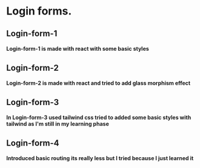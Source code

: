 # Login forms.

<h2>Login-form-1</h2>
<h4>Login-form-1 is made with react with some basic styles</h4>
<h2>Login-form-2</h2>
<h4>Login-form-2 is made with react and tried to add glass morphism effect</h4>
<h2>Login-form-3</h2>
<h4>In Login-form-3 used tailwind css tried to added some basic styles with tailwind as I'm still in my learning phase</h4>
<h2>Login-form-4</h2>
<h4>Introduced basic routing its really less but I tried because I just learned it</h4>
